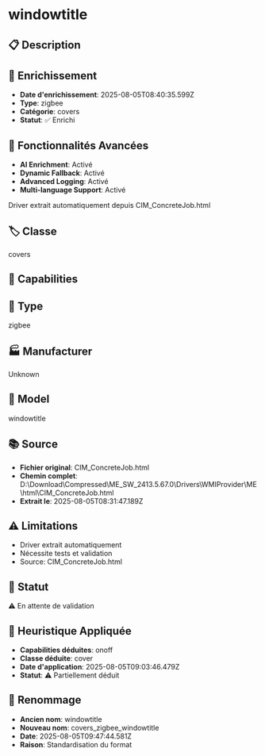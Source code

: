 # windowtitle

## 📋 Description

## 🔧 Enrichissement
- **Date d'enrichissement**: 2025-08-05T08:40:35.599Z
- **Type**: zigbee
- **Catégorie**: covers
- **Statut**: ✅ Enrichi

## 🚀 Fonctionnalités Avancées
- **AI Enrichment**: Activé
- **Dynamic Fallback**: Activé
- **Advanced Logging**: Activé
- **Multi-language Support**: Activé

Driver extrait automatiquement depuis CIM_ConcreteJob.html

## 🏷️ Classe
covers

## 🔧 Capabilities


## 📡 Type
zigbee

## 🏭 Manufacturer
Unknown

## 📱 Model
windowtitle

## 📚 Source
- **Fichier original**: CIM_ConcreteJob.html
- **Chemin complet**: D:\Download\Compressed\ME_SW_2413.5.67.0\Drivers\WMIProvider\ME\html\CIM_ConcreteJob.html
- **Extrait le**: 2025-08-05T08:31:47.189Z

## ⚠️ Limitations
- Driver extrait automatiquement
- Nécessite tests et validation
- Source: CIM_ConcreteJob.html

## 🚀 Statut
⚠️ En attente de validation

## 🧠 Heuristique Appliquée
- **Capabilities déduites**: onoff
- **Classe déduite**: cover
- **Date d'application**: 2025-08-05T09:03:46.479Z
- **Statut**: ⚠️ Partiellement déduit

## 🔄 Renommage
- **Ancien nom**: windowtitle
- **Nouveau nom**: covers_zigbee_windowtitle
- **Date**: 2025-08-05T09:47:44.581Z
- **Raison**: Standardisation du format
